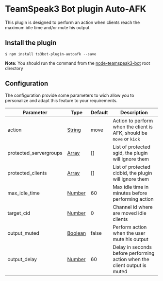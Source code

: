 # TeamSpeak3 Bot plugin Auto-AFK
This plugin is designed to perform an action when clients reach the maximum idle time and/or mute his output.

## Install the plugin
```console
$ npm install ts3bot-plugin-autoafk --save
```
**Note:** You should run the command from the [node-teamspeak3-bot](https://github.com/antoine-pous/node-teamspeak3-bot) root directory

## Configuration
The configuration provide some parameters to wich allow you to personalize and adapt this feature to your requirements.

| Parameter | Type | Default | Description |
|----|----|----|----|
| action | [String](mdn-string) | move | Action to perform when the client is AFK, should be `move` or `kick`
| protected_servergroups | [Array](mdn-array) | [] | List of protected sgid, the plugin will ignore them
| protected_clients | [Array](mdn-array) | [] | List of protected cldbid, the plugin will ignore them
| max_idle_time | [Number](mdn-number) | 60 | Max idle time in minutes before performing action
| target_cid | [Number](mdn-number) | 0 | Channel id where are moved idle clients
| output_muted | [Boolean](mdn-boolean) | false | Perform action when the user mute his output
| output_delay | [Number](mdn-number) | 60 | Delay in seconds before performing action when the client output is muted

[mdn-boolean]: (https://developer.mozilla.org/en-US/docs/Web/JavaScript/Data_structures#Boolean_type)
[mdn-array]: (https://developer.mozilla.org/en-US/docs/Web/JavaScript/Reference/Global_Objects/Array)
[mdn-number]: (https://developer.mozilla.org/en-US/docs/Web/JavaScript/Data_structures#Number_type)
[mdn-string]: (https://developer.mozilla.org/en-US/docs/Web/JavaScript/Data_structures#String_type)
